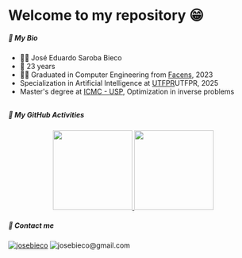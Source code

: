 # Welcome to my repository 😁

##### 📝 My Bio
- 🧑‍💻 José Eduardo Saroba Bieco
- 🎂 23 years
- 👨‍🎓 Graduated in Computer Engineering from <a style="cursor: pointer;" target="_blank" href="https://facens.br">Facens</a>, 2023
- Specialization in Artificial Intelligence at <a style="cursor: pointer;" target="_blank" href="https://www.utfpr.edu.br/campus/cornelioprocopio">UTFPR</a>UTFPR, 2025
- Master's degree at <a style="cursor: pointer;" target="_blank" href="https://www.icmc.usp.br">ICMC - USP</a>, Optimization in inverse problems
<div>

##

##### 🤖 My GitHub Activities

<div style="display: inline_block;" align="center">
  <a target="_blank" href="https://github.com/JoseBieco">
  <img height="160em" src="https://github-readme-stats.vercel.app/api?username=JoseBieco&show_icons=true&theme=gotham&include_all_commits=true&count_private=true"/>
  <img height="160em" src="https://github-readme-stats.vercel.app/api/top-langs/?username=JoseBieco&layout=compact&langs_count=7&theme=gotham"/>
 </a>
</div>

##### 💬 Contact me 
<div>
    <a href="https://www.linkedin.com/in/josebieco/" target="_blank"><img title="josebieco" alt="josebieco" src="https://img.shields.io/badge/-LinkedIn-%230077B5?style=for-the-badge&logo=linkedin&logoColor=white" target="_blank"></a>
    <a target="_blank"><img title="josebieco@gmail.com" alt="josebieco@gmail.com" src="https://img.shields.io/badge/-Gmail-%23333?style=for-the-badge&logo=gmail&logoColor=white"></a>
</div>
